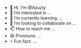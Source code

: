 - 👋 Hi, I’m @Azuziy
- 👀 I’m interested in ...
- 🌱 I’m currently learning ...
- 💞️ I’m looking to collaborate on ...
- 📫 How to reach me ...
- 😄 Pronouns: ...
- ⚡ Fun fact: ...

<!---
Azuziy/Azuziy is a ✨ special ✨ repository because its `README.md` (this file) appears on your GitHub profile.
You can click the Preview link to take a look at your changes.
--->
